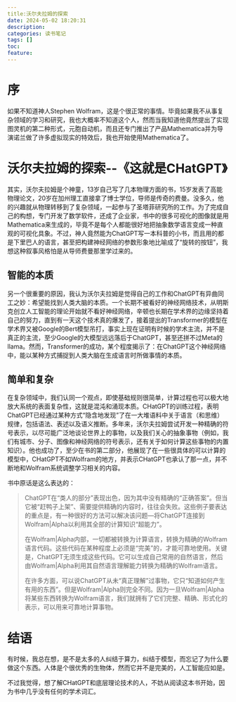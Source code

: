 ```yaml
---
title:沃尔夫拉姆的探索
date: 2024-05-02 18:20:31
description:
categories: 读书笔记
tags: []
toc:
feature:
---
```


# 序

如果不知道神人Stephen Wolfram，这是个很正常的事情。毕竟如果我不从事复杂领域的学习和研究，我也大概率不知道这个人，然而当我知道他竟然提出了实现图灵机的第二种形式，元胞自动机，而且还专门推出了产品Mathematica并为导演诺兰做了许多虚拟现实的特效后，我也开始使用Mathematica了。

<!-- more -->

# 沃尔夫拉姆的探索--《这就是CHatGPT》

其实，沃尔夫拉姆是个神童，13岁自己写了几本物理方面的书，15岁发表了高能物理论文，20岁在加州理工直接拿了博士学位，导师是传奇的费曼。没多久，他的兴趣就从物理转移到了复杂领域，一起参与了圣塔菲研究所的工作。为了完成自己的构想，专门开发了数学软件，还成了企业家，书中的很多可视化的图像就是用Mathematica来生成的，毕竟不是每个人都能很好地把抽象数学语言变成一种直观的可视化具象。不过，神人竟然能为ChatGPT写一本科普的小书，而且用的都是下里巴人的语言，甚至把构建神经网络的参数形象地比喻成了“旋转的按钮”，我想这种叙事风格怕是从导师费曼那里学过来的。

## 智能的本质

另一个很重要的原因，我认为沃尔夫拉姆是觉得自己的工作和ChatGPT有异曲同工之妙：希望能找到人类大脑的本质。一个长期不被看好的神经网络技术，从明斯克创立人工智能的理论开始就不看好神经网络，辛顿也长期在学术界的边缘坚持着自己的努力，直到有一天这个技术真的爆发了，接着提出的Transformer的模型在学术界又被Google的Bert模型吊打，事实上现在证明有时候的学术主流，并不是真正的主流，至少Google的大模型远远落后于ChatGPT，甚至还拼不过Meta的llama。然而，Transformer的成功，某个程度揭示了：在ChatGPT这个神经网络中，能以某种方式捕捉到人类大脑在生成语言时所做事情的本质。

## 简单和复杂

在复杂领域中，我们认同一个观点，即使基础规则很简单，计算过程也可以极大地放大系统的表面复杂性，这就是混沌和涌现本质。CHatGPT的训练过程，表明ChatGPT已经通过某种方式“隐含地发现”了在一大堆语料中关于语言（和思维）规律，包括语法、表述以及语义推断。多年来，沃尔夫拉姆尝试开发一种精确的符号表示，以尽可能广泛地谈论世界上的事物，以及我们关心的抽象事物（例如，我们有城市、分子、图像和神经网络的符号表示，还有关于如何计算这些事物的内置知识）。他也成功了，至少在书的第二部分，他展现了在一些很具体的可以计算的模型中，CHatGPT不如Wolfram的地方，并表示CHatGPT也承认了那一点，并不断地和Wolfram系统调整学习相关的内容。



书中原话是这么表达的：

>​      ChatGPT在“类人的部分”表现出色，因为其中没有精确的“正确答案”。但当它被“赶鸭子上架”、需要提供精确的内容时，往往会失败。这些例子要表达的重点是，有一种很好的方法可以解决该问题—将ChatGPT连接到Wolfram|Alpha以利用其全部的计算知识“超能力”。
>
>​	在Wolfram|Alpha内部，一切都被转换为计算语言，转换为精确的Wolfram语言代码。这些代码在某种程度上必须是“完美”的，才能可靠地使用。关键是，ChatGPT无须生成这些代码。它可以生成自己常用的自然语言，然后由Wolfram|Alpha利用其自然语言理解能力转换为精确的Wolfram语言。
>
>​	在许多方面，可以说ChatGPT从未“真正理解”过事物，它只“知道如何产生有用的东西”。但是Wolfram|Alpha则完全不同。因为一旦Wolfram|Alpha将某些东西转换为Wolfram语言，我们就拥有了它们完整、精确、形式化的表示，可以用来可靠地计算事物。

# 结语

有时候，我总在想，是不是太多的人纠结于算力，纠结于模型，而忘记了为什么要做这个东西。人体是个很优秀的生物体，然而它并不是完美的，人工智能应如是。

不过我觉得，想了解CHatGPT和底层理论技术的人，不妨从阅读这本书开始，因为书中几乎没有任何的学术词汇。

